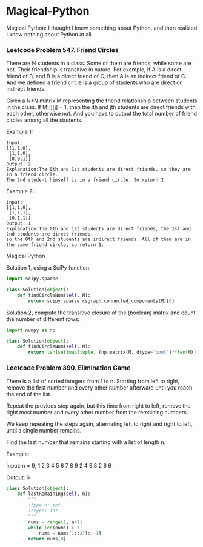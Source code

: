 # Magical-Python
Magical Python: I thought I knew something about Python, and then realized I know nothing about Python at all.


### Leetcode Problem 547. Friend Circles

There are N students in a class. Some of them are friends, while some are not. Their friendship is transitive in nature. For example, if A is a direct friend of B, and B is a direct friend of C, then A is an indirect friend of C. And we defined a friend circle is a group of students who are direct or indirect friends.

Given a N*N matrix M representing the friend relationship between students in the class. If M[i][j] = 1, then the ith and jth students are direct friends with each other, otherwise not. And you have to output the total number of friend circles among all the students.

Example 1:
```
Input: 
[[1,1,0],
 [1,1,0],
 [0,0,1]]
Output: 2
Explanation:The 0th and 1st students are direct friends, so they are in a friend circle. 
The 2nd student himself is in a friend circle. So return 2.
```

Example 2:
```
Input: 
[[1,1,0],
 [1,1,1],
 [0,1,1]]
Output: 1
Explanation:The 0th and 1st students are direct friends, the 1st and 2nd students are direct friends, 
so the 0th and 2nd students are indirect friends. All of them are in the same friend circle, so return 1.
```

Magical Python

Solution 1, using a SciPy function:
```python
import scipy.sparse

class Solution(object):
    def findCircleNum(self, M):
        return scipy.sparse.csgraph.connected_components(M)[0]
```
Solution 2, compute the transitive closure of the (boolean) matrix and count the number of different rows:
```python
import numpy as np

class Solution(object):
    def findCircleNum(self, M):
        return len(set(map(tuple, (np.matrix(M, dtype='bool')**len(M)).A)))
```

### Leetcode Problem 390. Elimination Game 


There is a list of sorted integers from 1 to n. Starting from left to right, remove the first number and every other number afterward until you reach the end of the list.

Repeat the previous step again, but this time from right to left, remove the right most number and every other number from the remaining numbers.

We keep repeating the steps again, alternating left to right and right to left, until a single number remains.

Find the last number that remains starting with a list of length n.

Example:

Input:
n = 9,
1 2 3 4 5 6 7 8 9
2 4 6 8
2 6
6

Output:
6


```python
class Solution(object):
    def lastRemaining(self, n):
        """
        :type n: int
        :rtype: int
        """
        nums = range(1, n+1)
        while len(nums) > 1:
            nums = nums[1::2][::-1]
        return nums[0]
```

